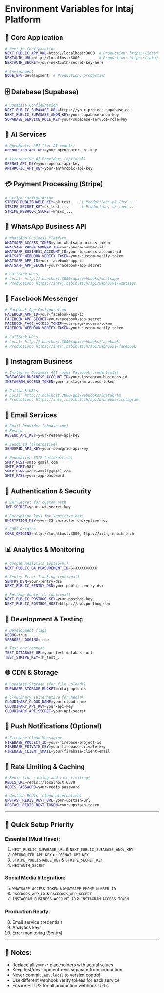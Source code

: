 # Environment Variables for Intaj Platform

## 🔧 Core Application
```bash
# Next.js Configuration
NEXT_PUBLIC_APP_URL=http://localhost:3000  # Production: https://intaj.nabih.tech
NEXTAUTH_URL=http://localhost:3000         # Production: https://intaj.nabih.tech
NEXTAUTH_SECRET=your-nextauth-secret-key-here

# Environment
NODE_ENV=development  # Production: production
```

## 🗄️ Database (Supabase)
```bash
# Supabase Configuration
NEXT_PUBLIC_SUPABASE_URL=https://your-project.supabase.co
NEXT_PUBLIC_SUPABASE_ANON_KEY=your-supabase-anon-key
SUPABASE_SERVICE_ROLE_KEY=your-supabase-service-role-key
```

## 🤖 AI Services
```bash
# OpenRouter API (for AI models)
OPENROUTER_API_KEY=your-openrouter-api-key

# Alternative AI Providers (optional)
OPENAI_API_KEY=your-openai-api-key
ANTHROPIC_API_KEY=your-anthropic-api-key
```

## 💳 Payment Processing (Stripe)
```bash
# Stripe Configuration
STRIPE_PUBLISHABLE_KEY=pk_test_... # Production: pk_live_...
STRIPE_SECRET_KEY=sk_test_...      # Production: sk_live_...
STRIPE_WEBHOOK_SECRET=whsec_...
```

## 📱 WhatsApp Business API
```bash
# WhatsApp Business Platform
WHATSAPP_ACCESS_TOKEN=your-whatsapp-access-token
WHATSAPP_PHONE_NUMBER_ID=your-phone-number-id
WHATSAPP_BUSINESS_ACCOUNT_ID=your-business-account-id
WHATSAPP_WEBHOOK_VERIFY_TOKEN=your-custom-verify-token
WHATSAPP_APP_ID=your-facebook-app-id
WHATSAPP_APP_SECRET=your-facebook-app-secret

# Callback URLs
# Local: http://localhost:3000/api/webhooks/whatsapp
# Production: https://intaj.nabih.tech/api/webhooks/whatsapp
```

## 📘 Facebook Messenger
```bash
# Facebook App Configuration
FACEBOOK_APP_ID=your-facebook-app-id
FACEBOOK_APP_SECRET=your-facebook-app-secret
FACEBOOK_PAGE_ACCESS_TOKEN=your-page-access-token
FACEBOOK_WEBHOOK_VERIFY_TOKEN=your-custom-verify-token

# Callback URLs
# Local: http://localhost:3000/api/webhooks/facebook
# Production: https://intaj.nabih.tech/api/webhooks/facebook
```

## 📸 Instagram Business
```bash
# Instagram Business API (uses Facebook credentials)
INSTAGRAM_BUSINESS_ACCOUNT_ID=your-instagram-business-id
INSTAGRAM_ACCESS_TOKEN=your-instagram-access-token

# Callback URLs
# Local: http://localhost:3000/api/webhooks/instagram
# Production: https://intaj.nabih.tech/api/webhooks/instagram
```

## 📧 Email Services
```bash
# Email Provider (choose one)
# Resend
RESEND_API_KEY=your-resend-api-key

# SendGrid (alternative)
SENDGRID_API_KEY=your-sendgrid-api-key

# Nodemailer SMTP (alternative)
SMTP_HOST=smtp.gmail.com
SMTP_PORT=587
SMTP_USER=your-email@gmail.com
SMTP_PASS=your-app-password
```

## 🔐 Authentication & Security
```bash
# JWT Secret for custom auth
JWT_SECRET=your-jwt-secret-key

# Encryption keys for sensitive data
ENCRYPTION_KEY=your-32-character-encryption-key

# CORS Origins
CORS_ORIGINS=http://localhost:3000,https://intaj.nabih.tech
```

## 📊 Analytics & Monitoring
```bash
# Google Analytics (optional)
NEXT_PUBLIC_GA_MEASUREMENT_ID=G-XXXXXXXXXX

# Sentry Error Tracking (optional)
SENTRY_DSN=your-sentry-dsn
NEXT_PUBLIC_SENTRY_DSN=your-public-sentry-dsn

# PostHog Analytics (optional)
NEXT_PUBLIC_POSTHOG_KEY=your-posthog-key
NEXT_PUBLIC_POSTHOG_HOST=https://app.posthog.com
```

## 🔧 Development & Testing
```bash
# Development flags
DEBUG=true
VERBOSE_LOGGING=true

# Test environment
TEST_DATABASE_URL=your-test-database-url
TEST_STRIPE_KEY=sk_test_...
```

## 🌐 CDN & Storage
```bash
# Supabase Storage (for file uploads)
SUPABASE_STORAGE_BUCKET=intaj-uploads

# Cloudinary (alternative for media)
CLOUDINARY_CLOUD_NAME=your-cloud-name
CLOUDINARY_API_KEY=your-api-key
CLOUDINARY_API_SECRET=your-api-secret
```

## 📱 Push Notifications (Optional)
```bash
# Firebase Cloud Messaging
FIREBASE_PROJECT_ID=your-firebase-project-id
FIREBASE_PRIVATE_KEY=your-firebase-private-key
FIREBASE_CLIENT_EMAIL=your-firebase-client-email
```

## 🔄 Rate Limiting & Caching
```bash
# Redis (for caching and rate limiting)
REDIS_URL=redis://localhost:6379
REDIS_PASSWORD=your-redis-password

# Upstash Redis (cloud alternative)
UPSTASH_REDIS_REST_URL=your-upstash-url
UPSTASH_REDIS_REST_TOKEN=your-upstash-token
```

---

## 🚀 Quick Setup Priority

### Essential (Must Have):
1. `NEXT_PUBLIC_SUPABASE_URL` & `NEXT_PUBLIC_SUPABASE_ANON_KEY`
2. `OPENROUTER_API_KEY` or `OPENAI_API_KEY`
3. `STRIPE_PUBLISHABLE_KEY` & `STRIPE_SECRET_KEY`
4. `NEXTAUTH_SECRET`

### Social Media Integration:
5. `WHATSAPP_ACCESS_TOKEN` & `WHATSAPP_PHONE_NUMBER_ID`
6. `FACEBOOK_APP_ID` & `FACEBOOK_APP_SECRET`
7. `INSTAGRAM_BUSINESS_ACCOUNT_ID` & `INSTAGRAM_ACCESS_TOKEN`

### Production Ready:
8. Email service credentials
9. Analytics keys
10. Error monitoring (Sentry)

---

## 📝 Notes:
- Replace all `your-*` placeholders with actual values
- Keep test/development keys separate from production
- Never commit `.env.local` to version control
- Use different webhook verify tokens for each service
- Ensure HTTPS for all production webhook URLs
